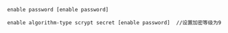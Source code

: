	enable password [enable password]

	enable algorithm-type scrypt secret [enable password]  //设置加密等级为9